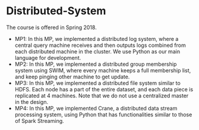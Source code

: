 # Distributed-System

The course is offered in Spring 2018.

* MP1: In this MP, we implemented a distributed log system, where a central query machine receives and then outputs logs combined from each distributed machine in the cluster. We use Python as our main language for development.
* MP2: In this MP, we implemented a distributed group membership system using SWIM, where every machine keeps a full membership list, and keep pinging other machine to get update.
* MP3: In this MP, we implemented a distributed file system similar to HDFS. Each node has a part of the entire dataset, and each data piece is replicated at 4 machines. Note that we do not use a centralized master in the design.
* MP4: In this MP, we implemented Crane, a distributed data stream processing system, using Python that has functionalities similar to those of Spark Streaming.
